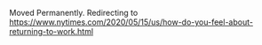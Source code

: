 Moved Permanently. Redirecting to
https://www.nytimes.com/2020/05/15/us/how-do-you-feel-about-returning-to-work.html

